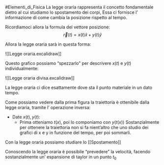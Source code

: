 #Elementi_di_Fisica 
La legge oraria rappresenta il concetto fondamentale dietro al cui studiamo lo spostamento dei corpi,
Essa ci fornisce l’ informazione di come cambia la posizione rispetto al tempo.

Ricordiamoci allora la formula del vettore posizione:
$$\vec{r}(t)=x(t)\hat{x}+y(t)\hat{y}$$

Allora la legge oraria sarà in questa forma: 

![[Legge oraria.excalidraw]]

Questo grafico possiamo “spezzarlo” per descrivere $x(t)$ e $y(t)$ individualmente:

![[Legge oraria divisa.excalidraw]]

La legge oraria ci dice esattamente dove sta il punto materiale in un dato tempo.

Come possiamo vedere dalla prima figura la traiettoria è ottenibile dalla legge oraria, tramite l’ operazione inversa:
- Date $x(t),y(t)$:
	- Prima otteniamo $t(x)$, poi lo componiamo con $y(t(x))$
Sostanzialmente per ottenere la traiettoria non si fa nient’altro che uno studio dei grafici di x e y in funzione del tempo, per poi sommarli.

Con la legge oraria possiamo studiare lo [[Spostamento]]

Conoscendo la legge oraria è possibile “prevedere” la velocità, facendo sostanzialmente un’ espansione di taylor in un punto $t_{0}$ 